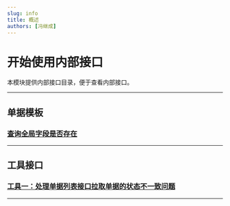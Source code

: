 ```yaml
---
slug: info
title: 概述
authors: [冯继成]
---
```


# 开始使用内部接口

本模块提供内部接口目录，便于查看内部接口。

---
## 单据模板
### [查询全局字段是否存在](/docs/open-api/forms/get-customs-param-checkProperty)

---
## 工具接口
### [工具一：处理单据列表接口拉取单据的状态不一致问题](/docs/open-api/tools/flowDetails-stuckFlow-v1.1) 

---






